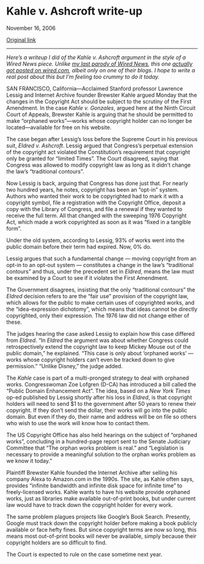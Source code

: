 Kahle v. Ashcroft write-up
==========================

November 16, 2006

[Original link](http://www.aaronsw.com/weblog/kahlevashcroft)

* * * * *

*Here’s a writeup I did of the Kahle v. Ashcroft argument in the style
of a Wired News piece. Unlike [my last parody of Wired
News](http://www.aaronsw.com/weblog/startupschool), this one [actually
got posted on
wired.com](http://blog.wired.com/27bstroke6/2006/11/ringside_at_cop.html),
albeit only on one of their blogs. I hope to write a real post about
this but I’m feeling too crummy to do it today.*

SAN FRANCISCO, California—Acclaimed Stanford professor Lawrence Lessig
and Internet Archive founder Brewster Kahle argued Monday that the
changes in the Copyright Act should be subject to the scrutiny of the
First Amendment. In the case *Kahle v. Gonzales*, argued here at the
Ninth Circuit Court of Appeals, Brewster Kahle is arguing that he should
be permitted to make “orphaned works”—works whose copyright holder can
no longer be located—available for free on his website.

The case began after Lessig’s loss before the Supreme Court in his
previous suit, *Eldred v. Ashcroft*. Lessig argued that Congress’s
perpetual extension of the copyright act violated the Constitution’s
requirement that copyright only be granted for “limited Times”. The
Court disagreed, saying that Congress was allowed to modify copyright
law as long as it didn’t change the law’s “traditional contours”.

Now Lessig is back, arguing that Congress has done just that. For nearly
two hundred years, he notes, copyright has been an “opt-in” system.
Authors who wanted their work to be copyrighted had to mark it with a
copyright symbol, file a registration with the Copyright Office, deposit
a copy with the Library of Congress, and file a renewal if they wanted
to receive the full term. All that changed with the sweeping 1976
Copyright Act, which made a work copyrighted as soon as it was “fixed in
a tangible form”.

Under the old system, according to Lessig, 93% of works went into the
public domain before their term had expired. Now, 0% do.

Lessig argues that such a fundamental change — moving copyright from an
opt-in to an opt-out system — constitutes a change in the law’s
“traditional contours” and thus, under the precedent set in *Eldred*,
means the law must be examined by a Court to see if it violates the
First Amendment.

The Government disagrees, insisting that the only “traditional contours”
the *Eldred* decision refers to are the “fair use” provision of the
copyright law, which allows for the public to make certain uses of
copyrighted works, and the “idea-expression dichotomy”, which means that
ideas cannot be directly copyrighted, only their expression. The 1976
law did not change either of these.

The judges hearing the case asked Lessig to explain how this case
differed from *Eldred*. “In *Eldred* the argument was about whether
Congress could retrospectively extend the copyright law to keep Mickey
Mouse out of the public domain,” he explained. “This case is only about
‘orphaned works’ — works whose copyright holders can’t even be tracked
down to give permission.” “Unlike Disney,” the judge added.

The *Kahle* case is part of a multi-pronged strategy to deal with
orphaned works. Congresswoman Zoe Lofgren (D-CA) has introduced a bill
called the “Public Domain Enhancement Act”. The idea, based on a *New
York Times* op-ed published by Lessig shortly after his loss in
*Eldred*, is that copyright holders will need to send \$1 to the
government after 50 years to renew their copyright. If they don’t send
the dollar, their works will go into the public domain. But even if they
do, their name and address will be on file so others who wish to use the
work will know how to contact them.

The US Copyright Office has also held hearings on the subject of
“orphaned works”, concluding in a hundred-page report sent to the Senate
Judiciary Committee that “The orphan works problem is real.” and
“Legislation is necessary to provide a meaningful solution to the orphan
works problem as we know it today.”

Plaintiff Brewster Kahle founded the Internet Archive after selling his
company Alexa to Amazon.com in the 1990s. The site, as Kahle often says,
provides “infinite bandwidth and infinite disk space for infinite time”
to freely-licensed works. Kahle wants to have his website provide
orphaned works, just as libraries make available out-of-print books, but
under current law would have to track down the copyright holder for
every work.

The same problem plagues projects like Google’s Book Search. Presently,
Google must track down the copyright holder before making a book
publicly available or face hefty fines. But since copyright terms are
now so long, this means most out-of-print books will never be available,
simply because their copyright holders are so difficult to find.

The Court is expected to rule on the case sometime next year.
